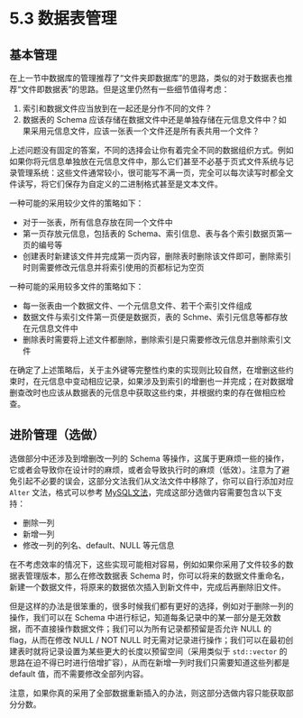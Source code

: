 # 5.3 数据表管理

## 基本管理

在上一节中数据库的管理推荐了“文件夹即数据库”的思路，类似的对于数据表也推荐“文件即数据表”的思路。但是这里仍然有一些细节值得考虑：

1. 索引和数据文件应当放到在一起还是分作不同的文件？
2. 数据表的 Schema 应该存储在数据文件中还是单独存储在元信息文件中？如果采用元信息文件，应该一张表一个文件还是所有表共用一个文件？

上述问题没有固定的答案，不同的选择会让你有着完全不同的数据组织方式。例如如果你将元信息单独放在元信息文件中，那么它们甚至不必基于页式文件系统与记录管理系统：这些文件通常较小，很可能写不满一页，完全可以每次读写时都全文件读写，将它们保存为自定义的二进制格式甚至是文本文件。

一种可能的采用较少文件的策略如下：

- 对于一张表，所有信息存放在同一个文件中
- 第一页存放元信息，包括表的 Schema、索引信息、表与各个索引数据页第一页的编号等
- 创建表时新建该文件并完成第一页内容，删除表时删除该文件即可，删除索引时则需要修改元信息并将索引使用的页都标记为空页

一种可能的采用较多文件的策略如下：

- 每一张表由一个数据文件、一个元信息文件、若干个索引文件组成
- 数据文件与索引文件第一页便是数据页，表的 Schme、索引元信息等都存放在元信息文件中
- 删除表时需要将上述文件都删除，删除索引是只需要修改元信息并删除索引文件

在确定了上述策略后，关于主外键等完整性约束的实现则比较自然，在增删这些约束时，在元信息中变动相应记录，如果涉及到索引的增删也一并完成；在对数据增删查改时也应该从数据表的元信息中获取这些约束，并根据约束的存在做相应检查。

## 进阶管理（选做）

选做部分中还涉及到增删改一列的 Schema 等操作，这属于更麻烦一些的操作，它或者会导致你在设计时的麻烦，或者会导致执行时的麻烦（低效）。注意为了避免引起不必要的误会，这部分文法我们从文法文件中移除了，你可以自行添加对应 `Alter` 文法，格式可以参考 [MySQL文法](https://dev.mysql.com/doc/refman/en/alter-table.html)，完成这部分选做内容需要包含以下支持：

- 删除一列
- 新增一列
- 修改一列的列名、default、NULL 等元信息

在不考虑效率的情况下，这些实现可能相对容易，例如如果你采用了文件较多的数据表管理版本，那么在修改数据表 Schema 时，你可以将来的数据文件重命名，新建一个数据文件，将原来的数据依次插入到新文件中，完成后再删除旧文件。

但是这样的办法是很笨重的，很多时候我们都有更好的选择，例如对于删除一列的操作，我们可以在 Schema 中进行标记，知道每条记录中的某一部分是无效数据，而不直接操作数据文件；我们可以为所有记录都预留是否允许 NULL 的 flag，从而在修改 NULL / NOT NULL 时无需对记录进行操作；我们可以在最初创建表时就将记录设置为某些更大的长度以预留空间（采用类似于 `std::vector` 的思路在迫不得已时进行倍增扩容），从而在新增一列时我们只需要知道这些列都是 default 值，而不需要修改全部列内容。

注意，如果你真的采用了全部数据重新插入的办法，则这部分选做内容只能获取部分分数。
